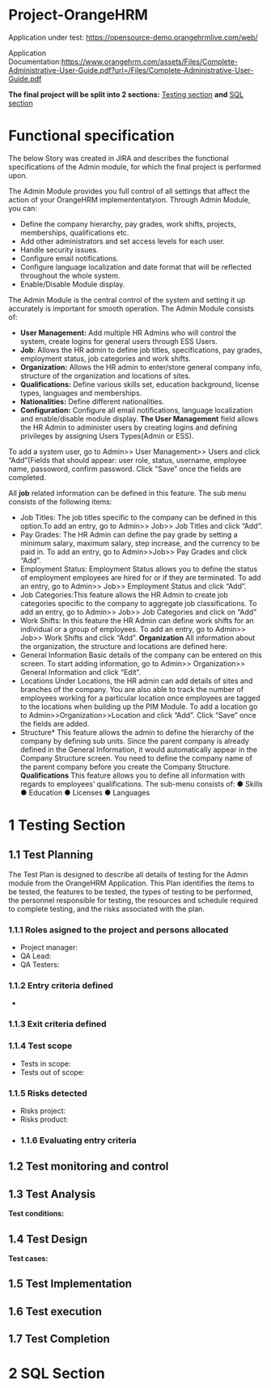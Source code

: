 # Project-OrangeHRM
Application under test: https://opensource-demo.orangehrmlive.com/web/

 Application Documentation:https://www.orangehrm.com/assets/Files/Complete-Administrative-User-Guide.pdf?url=/Files/Complete-Administrative-User-Guide.pdf
 
**The final project will be split into 2 sections:** [Testing section](https://github.com/VasiliuIonela/Project-OrangeHRM/edit/main/README.md#1-testing-section) **and** [SQL section](https://github.com/VasiliuIonela/Project-OrangeHRM/edit/main/README.md#2-sql-section)

# Functional specification
The below Story was created in JIRA and describes the functional specifications of the Admin module, for which the final project is performed upon.

The Admin Module provides you full control of all settings that affect the action of your OrangeHRM implemententatyion. Through Admin Module, you can:
*  Define the company hierarchy, pay grades, work shifts, projects, memberships, qualifications etc.
*  Add other administrators and set access levels for each user.
*  Handle security issues.
*  Configure email notifications.
*  Configure language localization and date format that will be reflected throughout the whole system.
*  Enable/Disable Module display.

The Admin Module is the central control of the system and setting it up accurately is important for smooth 
operation.
The Admin Module consists of:
* **User Management:** Add multiple HR Admins who will control the system, create logins for general users 
through ESS Users.
* **Job**: Allows the HR admin to define job titles, specifications, pay grades, employment status, job categories 
and work shifts.
* **Organization:** Allows the HR admin to enter/store general company info, structure of the organization and 
locations of sites.
* **Qualifications:** Define various skills set, education background, license types, languages and memberships.
* **Nationalities:** Define different nationalities.
* **Configuration:** Configure all email notifications, language localization and enable/disable module display.
**The User Management** field allows the HR Admin to administer users by creating logins and defining privileges by assigning Users Types(Admin or ESS).

To add a system user,  go to Admin>> User Management>> Users and click “Add”(Fields that should appear: user role, status, username, employee name, passoword, confirm password.  Click “Save” once the fields are completed.

All **job** related information can be defined in this feature. The sub menu consists of the following items:
*  Job Titles: The job titles specific to the company can be defined in this option.To add an entry, go to Admin>> Job>> Job Titles and click “Add”.
*  Pay Grades: The HR Admin can define the pay grade by setting a minimum salary, maximum salary, step increase, and the 
currency to be paid in. To add an entry, go to Admin>>Job>> Pay Grades and click “Add”.
*  Employment Status: Employment Status allows you to define the status of employment employees are hired for or if they are 
terminated. To add an entry, go to Admin>> Job>> Employment Status and click “Add”.
*  Job Categories:This feature allows the HR Admin to create job categories specific to the company to aggregate job 
classifications. To add an entry, go to Admin>> Job>> Job Categories and click on “Add”
*  Work Shifts: In this feature the HR Admin can define work shifts for an individual or a group of employees. To add an 
entry, go to Admin>> Job>> Work Shifts and click “Add”.
**Organization**
All information about the organization, the structure and locations are defined here:
* General Information
Basic details of the company can be entered on this screen. To start adding information, go to Admin>> 
Organization>> General Information and click “Edit”.
* Locations
Under Locations, the HR admin can add details of sites and branches of the company. You are also able to 
track the number of employees working for a particular location once employees are tagged to the locations 
when building up the PIM Module. 
To add a location go to Admin>>Organization>>Location and click “Add”. Click “Save” once the fields are added.
* Structure*
This feature allows the admin to define the hierarchy of the company by defining sub units. Since the parent 
company is already defined in the General Information, it would automatically appear in the Company 
Structure screen. 
 You need to define the company name of the parent company before you create the Company Structure.
 **Qualifications**
This feature allows you to define all information with regards to employees’ qualifications. The sub-menu 
consists of:
● Skills
● Education
● Licenses
● Languages



# 1 Testing Section
## 1.1 Test Planning
The Test Plan is designed to describe all details of testing for the Admin module from the OrangeHRM Application. This Plan identifies the items to be tested, the features to be tested, the types of testing to be performed, the personnel responsible for testing, the resources and schedule required to complete testing, and the risks associated with the plan.
### 1.1.1 Roles asigned to the project and persons allocated
* Project manager:
* QA Lead:
* QA Testers:
### 1.1.2 Entry criteria defined
* 
### 1.1.3 Exit criteria defined
### 1.1.4 Test scope
* Tests in scope:
* Tests out of scope:
### 1.1.5 Risks detected
* Risks project:
* Risks product:
* ### 1.1.6 Evaluating entry criteria
## 1.2 Test monitoring and control
## 1.3 Test Analysis
**Test conditions:**
## 1.4 Test Design
**Test cases:**
## 1.5 Test Implementation

## 1.6 Test execution
## 1.7 Test Completion
# 2 SQL Section

